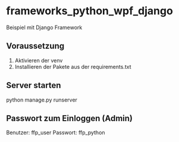 # frameworks_python_wpf_django
Beispiel mit Django Framework

## Voraussetzung
1. Aktivieren der venv
2. Installieren der Pakete aus der requirements.txt
   
## Server starten
python manage.py runserver

## Passwort zum Einloggen (Admin)
Benutzer: ffp_user
Passwort: ffp_python
